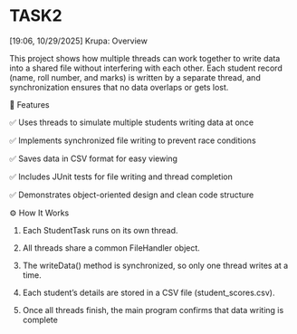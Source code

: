 # TASK2
[19:06, 10/29/2025] Krupa: 
Overview

This project shows how multiple threads can work together to write data into a shared file without interfering with each other.
Each student record (name, roll number, and marks) is written by a separate thread, and synchronization ensures that no data overlaps or gets lost.


🧩 Features

✅ Uses threads to simulate multiple students writing data at once

✅ Implements synchronized file writing to prevent race conditions

✅ Saves data in CSV format for easy viewing

✅ Includes JUnit tests for file writing and thread completion

✅ Demonstrates object-oriented design and clean code structure
 
⚙️ How It Works

1. Each StudentTask runs on its own thread.

2. All threads share a common FileHandler object.

3. The writeData() method is synchronized, so only one thread writes at a time.

4. Each student’s details are stored in a CSV file (student_scores.csv).

5. Once all threads finish, the main program confirms that data writing is complete
